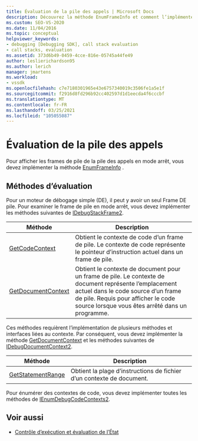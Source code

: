 ```yaml
---
title: Évaluation de la pile des appels | Microsoft Docs
description: Découvrez la méthode EnumFrameInfo et comment l’implémenter pour afficher les frames de pile de la pile des appels en mode arrêt.
ms.custom: SEO-VS-2020
ms.date: 11/04/2016
ms.topic: conceptual
helpviewer_keywords:
- debugging [Debugging SDK], call stack evaluation
- call stacks, evaluation
ms.assetid: 373d6b49-0459-4cce-816e-05745a44fe49
author: leslierichardson95
ms.author: lerich
manager: jmartens
ms.workload:
- vssdk
ms.openlocfilehash: c7e7180301965e43e6757340019c3506fe1a5e1f
ms.sourcegitcommit: f2916d8fd296b92cc402597d1d1eecda4f6cccbf
ms.translationtype: MT
ms.contentlocale: fr-FR
ms.lasthandoff: 03/25/2021
ms.locfileid: "105055087"
---
```

# <a name="call-stack-evaluation"></a>Évaluation de la pile des appels
Pour afficher les frames de pile de la pile des appels en mode arrêt, vous devez implémenter la méthode [EnumFrameInfo](../../extensibility/debugger/reference/idebugthread2-enumframeinfo.md) .

## <a name="methods-for-evaluation"></a>Méthodes d’évaluation
 Pour un moteur de débogage simple (DE), il peut y avoir un seul Frame DE pile. Pour examiner le frame de pile en mode arrêt, vous devez implémenter les méthodes suivantes de [IDebugStackFrame2](../../extensibility/debugger/reference/idebugstackframe2.md).

|Méthode|Description|
|------------|-----------------|
|[GetCodeContext](../../extensibility/debugger/reference/idebugstackframe2-getcodecontext.md)|Obtient le contexte de code d’un frame de pile. Le contexte de code représente le pointeur d’instruction actuel dans un frame de pile.|
|[GetDocumentContext](../../extensibility/debugger/reference/idebugstackframe2-getdocumentcontext.md)|Obtient le contexte de document pour un frame de pile. Le contexte de document représente l’emplacement actuel dans le code source d’un frame de pile. Requis pour afficher le code source lorsque vous êtes arrêté dans un programme.|

 Ces méthodes requièrent l’implémentation de plusieurs méthodes et interfaces liées au contexte. Par conséquent, vous devez implémenter la méthode [GetDocumentContext](../../extensibility/debugger/reference/idebugcodecontext2-getdocumentcontext.md) et les méthodes suivantes de [IDebugDocumentContext2](../../extensibility/debugger/reference/idebugdocumentcontext2.md).

|Méthode|Description|
|------------|-----------------|
|[GetStatementRange](../../extensibility/debugger/reference/idebugdocumentcontext2-getstatementrange.md)|Obtient la plage d’instructions de fichier d’un contexte de document.|

 Pour énumérer des contextes de code, vous devez implémenter toutes les méthodes de [IEnumDebugCodeContexts2](../../extensibility/debugger/reference/ienumdebugcodecontexts2.md).

## <a name="see-also"></a>Voir aussi
- [Contrôle d’exécution et évaluation de l’État](../../extensibility/debugger/execution-control-and-state-evaluation.md)
